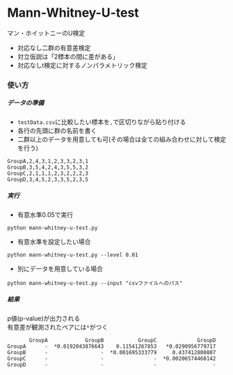 # Mann-Whitney-U-test
マン・ホイットニーのU検定
- 対応なし二群の有意差検定
- 対立仮説は「2標本の間に差がある」
- 対応なしt検定に対するノンパラメトリック検定



### 使い方
##### データの準備
- `testData.csv`に比較したい標本を`,`で区切りながら貼り付ける  
- 各行の先頭に群の名前を書く
- 二群以上のデータを用意しても可(その場合は全ての組み合わせに対して検定を行う)
```
GroupA,2,4,3,1,2,3,3,2,3,1
GroupB,3,5,4,2,4,3,5,5,3,2
GroupC,2,1,1,1,2,3,2,2,2,3
GroupD,3,4,5,2,3,3,5,2,3,5
```

##### 実行
- 有意水準0.05で実行
```
python mann-whitney-u-test.py
```
- 有意水準を設定したい場合
```
python mann-whitney-u-test.py --level 0.01
```

- 別にデータを用意している場合
```
python mann-whitney-u-test.py --input "csvファイルへのパス"
```

##### 結果
p値(p-value)が出力される  
有意差が観測されたペアには`*`がつく
```
       GroupA            GroupB           GroupC             GroupD
GroupA      -  *0.0192043876643    0.11541267853   *0.0290956779717
GroupB      -                 -  *0.001695333779     0.437412800807
GroupC      -                 -                -  *0.00206574468142
GroupD      -                 -                -                  -
```
